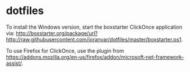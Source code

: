 # dotfiles

To install the Windows version, start the boxstarter ClickOnce application via:
http://boxstarter.org/package/url?http://raw.githubusercontent.com/joranvar/dotfiles/master/boxstarter.ps1.

To use Firefox for ClickOnce, use the plugin from https://addons.mozilla.org/en-us/firefox/addon/microsoft-net-framework-assist/.

